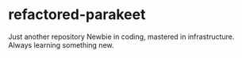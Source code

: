 # refactored-parakeet
Just another repository
Newbie in coding, mastered in infrastructure. Always learning something new.
